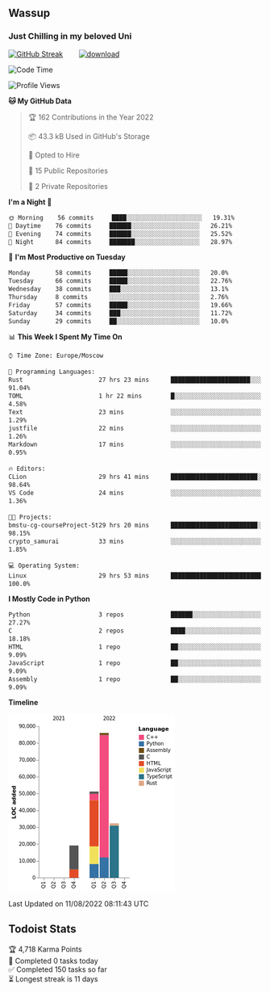 ## Wassup 
### Just Chilling in my beloved Uni 

<!--
-->

[![GitHub Streak](http://github-readme-streak-stats.herokuapp.com?user=archeoss&theme=shades-of-purple&hide_border=true&date_format=j%20M%5B%20Y%5D)](https://git.io/streak-stats)&nbsp;&nbsp;&nbsp;&nbsp;&nbsp;&nbsp;&nbsp;&nbsp;[![download](https://user-images.githubusercontent.com/68448737/147796309-d8b65b1d-4dde-40d9-b03a-2b42aaa6cd43.jpeg)
](http://bmstu.ru/)

<!--START_SECTION:waka-->
![Code Time](http://img.shields.io/badge/Code%20Time-444%20hrs%2054%20mins-blue)

![Profile Views](http://img.shields.io/badge/Profile%20Views-0-blue)

**🐱 My GitHub Data** 

> 🏆 162 Contributions in the Year 2022
 > 
> 📦 43.3 kB Used in GitHub's Storage 
 > 
> 💼 Opted to Hire
 > 
> 📜 15 Public Repositories 
 > 
> 🔑 2 Private Repositories  
 > 
**I'm a Night 🦉** 

```text
🌞 Morning    56 commits     ████░░░░░░░░░░░░░░░░░░░░░   19.31% 
🌆 Daytime    76 commits     ██████░░░░░░░░░░░░░░░░░░░   26.21% 
🌃 Evening    74 commits     ██████░░░░░░░░░░░░░░░░░░░   25.52% 
🌙 Night      84 commits     ███████░░░░░░░░░░░░░░░░░░   28.97%

```
📅 **I'm Most Productive on Tuesday** 

```text
Monday       58 commits     █████░░░░░░░░░░░░░░░░░░░░   20.0% 
Tuesday      66 commits     █████░░░░░░░░░░░░░░░░░░░░   22.76% 
Wednesday    38 commits     ███░░░░░░░░░░░░░░░░░░░░░░   13.1% 
Thursday     8 commits      ░░░░░░░░░░░░░░░░░░░░░░░░░   2.76% 
Friday       57 commits     █████░░░░░░░░░░░░░░░░░░░░   19.66% 
Saturday     34 commits     ███░░░░░░░░░░░░░░░░░░░░░░   11.72% 
Sunday       29 commits     ██░░░░░░░░░░░░░░░░░░░░░░░   10.0%

```


📊 **This Week I Spent My Time On** 

```text
⌚︎ Time Zone: Europe/Moscow

💬 Programming Languages: 
Rust                     27 hrs 23 mins      ██████████████████████░░░   91.04% 
TOML                     1 hr 22 mins        █░░░░░░░░░░░░░░░░░░░░░░░░   4.58% 
Text                     23 mins             ░░░░░░░░░░░░░░░░░░░░░░░░░   1.29% 
justfile                 22 mins             ░░░░░░░░░░░░░░░░░░░░░░░░░   1.26% 
Markdown                 17 mins             ░░░░░░░░░░░░░░░░░░░░░░░░░   0.95%

🔥 Editors: 
CLion                    29 hrs 41 mins      ████████████████████████░   98.64% 
VS Code                  24 mins             ░░░░░░░░░░░░░░░░░░░░░░░░░   1.36%

🐱‍💻 Projects: 
bmstu-cg-courseProject-5t29 hrs 20 mins      ████████████████████████░   98.15% 
crypto_samurai           33 mins             ░░░░░░░░░░░░░░░░░░░░░░░░░   1.85%

💻 Operating System: 
Linux                    29 hrs 53 mins      █████████████████████████   100.0%

```

**I Mostly Code in Python** 

```text
Python                   3 repos             ██████░░░░░░░░░░░░░░░░░░░   27.27% 
C                        2 repos             ████░░░░░░░░░░░░░░░░░░░░░   18.18% 
HTML                     1 repo              ██░░░░░░░░░░░░░░░░░░░░░░░   9.09% 
JavaScript               1 repo              ██░░░░░░░░░░░░░░░░░░░░░░░   9.09% 
Assembly                 1 repo              ██░░░░░░░░░░░░░░░░░░░░░░░   9.09%

```


**Timeline**

![Chart not found](https://raw.githubusercontent.com/archeoss/archeoss/master/charts/bar_graph.png) 


 Last Updated on 11/08/2022 08:11:43 UTC
<!--END_SECTION:waka-->

## Todoist Stats

<!-- TODO-IST:START -->
🏆  4,718 Karma Points           
🌸  Completed 0 tasks today           
✅  Completed 150 tasks so far           
⏳  Longest streak is 11 days
<!-- TODO-IST:END -->

